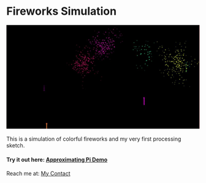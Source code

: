 # Fireworks Simulation

![Fireworks Thumbnail](https://github.com/SourabhPati/Exploring-Processing/blob/master/Fireworks/FW.png)

This is a simulation of colorful fireworks and my very first processing sketch.

#### Try it out here: [Approximating Pi Demo](http://sourabhpati.ml/FireWorks)

Reach me at: [My Contact](http://sourabhpati.ml/#contact)
